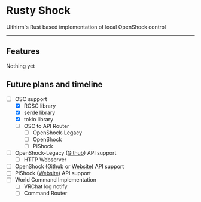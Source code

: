 # Rusty Shock
Ulthirm's Rust based implementation of local OpenShock control

***

## Features
Nothing yet

## Future plans and timeline
- [ ] OSC support
  * [x] ROSC library
  * [x] serde library
  * [x] tokio library
  * [ ] OSC to API Router
    * [ ] OpenShock-Legacy
    * [ ] OpenShock
    * [ ] PiShock
- [ ] OpenShock-Legacy ([Github](https://github.com/nullstalgia/OpenShock-ESP-Legacy)) API support<br>
  * [ ] HTTP Webserver 
- [ ] OpenShock ([Github](https://github.com/OpenShock/Firmware) or [Website](openshock.org)) API support<br>
- [ ] PiShock ([Website](pishock.com)) API support
- [ ] World Command Implementation
  * [ ] VRChat log notify
  * [ ] Command Router